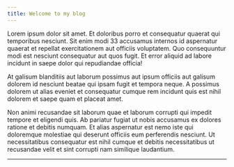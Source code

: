 ```yaml
---
title: Welcome to my blog
---
```

<p>Lorem ipsum dolor sit amet. Et doloribus porro et consequatur quaerat qui temporibus nesciunt. Sit enim modi 33 accusamus internos id aspernatur quaerat et repellat exercitationem aut officiis voluptatem. Quo consequuntur modi est nesciunt consequatur aut quos fugit. Et error aliquid ad labore incidunt in saepe dolor qui repudiandae officia! </p><p>At galisum blanditiis aut laborum possimus aut ipsum officiis aut galisum dolorem id nesciunt beatae qui ipsam fugit et tempora neque. A possimus dolorem ut alias eveniet et consequatur cumque rem incidunt quis est nihil dolorem et saepe quam et placeat amet. </p><p>Non animi recusandae sit laborum quae et laborum corrupti qui impedit tempore et eligendi quis. Ab pariatur fugiat ut nobis accusamus ex dolores ratione et debitis numquam. Et alias aspernatur est nemo iste qui doloremque molestiae qui deserunt officiis eum perferendis nesciunt. Ut necessitatibus consequatur est nihil cumque et debitis necessitatibus ut recusandae velit et sint corrupti nam similique laudantium. </p>

---


